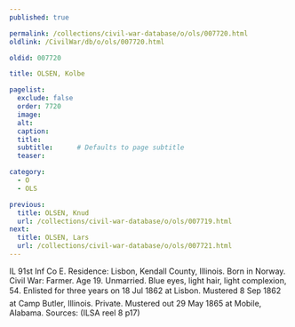 ```yaml
---
published: true

permalink: /collections/civil-war-database/o/ols/007720.html
oldlink: /CivilWar/db/o/ols/007720.html

oldid: 007720

title: OLSEN, Kolbe

pagelist:
  exclude: false
  order: 7720
  image: 
  alt:
  caption:
  title:
  subtitle:      # Defaults to page subtitle
  teaser:

category: 
  - O 
  - OLS

previous:
  title: OLSEN, Knud
  url: /collections/civil-war-database/o/ols/007719.html  
next:
  title: OLSEN, Lars
  url: /collections/civil-war-database/o/ols/007721.html   
---
```

IL 91st Inf Co E. Residence: Lisbon, Kendall County, Illinois. Born in Norway. Civil War: Farmer. Age 19. Unmarried. Blue eyes, light hair, light complexion, 5&#146;4&#148;. Enlisted for three years on 18 Jul 1862 at Lisbon. Mustered 8 Sep 1862 at Camp Butler, Illinois. Private. Mustered out 29 May 1865 at Mobile, Alabama. Sources: (ILSA reel 8 p17)